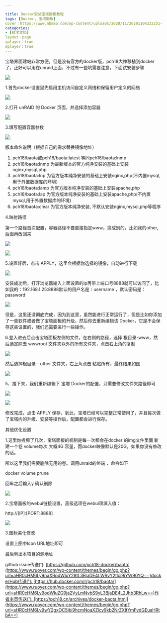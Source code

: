 ```yaml
---

title: Docker安装宝塔面板教程
tags: [Docker, 宝塔面板]
cover：https://www.nbmao.com/wp-content/uploads/2020/11/20201104232251-76e82.jpeg
categories:
- [技术文档]
layout：page
aplayer：true
dplayer：true
---
```




宝塔界面建站非常方便，但是没有官方的docker版，pch18大神移植到docker了，正好可以用在unraid上面，不过有一些坑需要注意，下面试安装步骤

![](https://www.nbmao.com/wp-content/uploads/2020/11/20201104232251-76e82.jpeg)

1.首先docker设置里先启用主机访问自定义网络和保留用户定义的网络

![](https://www.nbmao.com/wp-content/uploads/2020/11/20201104232252-2c8f7.jpeg)

2.打开 unRAID 的 Docker 页面，并选择添加容器

![](https://www.nbmao.com/wp-content/uploads/2020/11/20201104232253-a0e90.jpeg)

3.填写配置容器参数

![](https://www.nbmao.com/wp-content/uploads/2020/11/20201104232253-553e9.jpeg)

版本命名说明（根据自己的需求替换镜像地址）

1. pch18/baota或pch18/baota:latest 等同pch18/baota:lnmp
2. pch18/baota:lnmp 为最新版本的官方纯净安装的基础上安装nginx,mysql,php
3. pch18/baota:lnp 为官方版本纯净安装的基础上安装nginx,php(不内置mysql,用于外置数据库的环境)
4. pch18/baota:lamp 为官方版本纯净安装的基础上安装apache,php
5. pch18/baota:lap 为官方版本纯净安装的基础上安装apache,php(不内置mysql,用于外置数据库的环境)
6. pch18/baota:clear 为官方版本纯净安装, 不默认安装nginx,mysql,php等程序

4.映射路径

第一个路径首次配置，容器路径不要直接指定www，换成别的，比如我的other,后面再改回来

![](https://www.nbmao.com/wp-content/uploads/2020/11/20201104232253-2f92e.jpeg)

![](https://www.nbmao.com/wp-content/uploads/2020/11/20201104232254-5b75c.jpeg)

5.设置好后，点击 APPLY，这里会根据你选择的镜像，自动进行下载

![](https://www.nbmao.com/wp-content/uploads/2020/11/20201104232255-df636.jpeg)

安装成功后，打开浏览器输入上面设置的ip再带上端口号8888就可以访问了，比如我的：192.168.1.25:8888默认的用户名是：username ，默认密码是：password

![](https://www.nbmao.com/wp-content/uploads/2020/11/20201104232256-89f1b.jpeg)

但是，这里还没彻底完成，因为到这里，虽然能进行正常运行了，但是比如你添加了一些软件或者做了宝塔面板的升级，然后你去重新编辑该 Docker，它是不会保存这些设置的，我们还需要进行一些操作。

6.登入进去后点击宝塔面板左侧的文件，在右侧的路径，选择 根目录-www，然后选定除去 wwwroot 文件夹以外的所有文件夹，点击右上角的复制

![](https://www.nbmao.com/wp-content/uploads/2020/11/20201104232256-3b11d.jpeg)

然后选择根目录 - other 文件夹，右上角点击 粘贴所有，最终结果如图

![](https://www.nbmao.com/wp-content/uploads/2020/11/20201104232257-b765d.jpeg)

5、接下来，我们重新编辑下 宝塔 Docker的配置，只需要修改文件夹路径即可

![](https://www.nbmao.com/wp-content/uploads/2020/11/20201104232257-eb144.jpeg)

![](https://www.nbmao.com/wp-content/uploads/2020/11/20201104232257-d1c30.jpeg)

修改完成，点击 APPLY 保存，到此，宝塔已经可以完整正常使用了，并且每次做了宝塔内的升级、安装等操作后，配置都会进行保存。

其他优化设置

1.这里你折腾了几次，宝塔面板的机制是每一次都会在docker 的img文件里面 新建一个卷 volume每次 大概4G 容量，而docker映像默认是20G，如果你没有修改的话。

所以这里我们需要删除无用的卷。调用unraid的终端 ，命令如下

docker volume prune

回车之后输入y 确认删除

![](https://www.nbmao.com/wp-content/uploads/2020/11/20201104232258-a9d7e.jpeg)

2.宝塔面板的webui链接设置，高级选项在webui项填入值：

http://[IP]:[PORT:8888]

![](https://www.nbmao.com/wp-content/uploads/2020/11/20201104232258-cada8.jpeg)

3.图标美化修改

设置上图中Icon URL地址即可

最后列出本项目的源地址

github issue传送门: [https://github.com/pch18-docker/baota](https://www.ruoyer.com/wp-content/themes/begin/go.php?url=aHR0cHM6Ly9naXRodWIuY29tL3BjaDE4LWRvY2tlci9iYW90YQ==)dockerHub传送门: [https://hub.docker.com/r/pch18/baota/](https://www.ruoyer.com/wp-content/themes/begin/go.php?url=aHR0cHM6Ly9odWIuZG9ja2VyLmNvbS9yL3BjaDE4L2Jhb3RhLw==)作者主页传送门: [https://pch18.cn/archives/docker-baota.html](https://www.ruoyer.com/wp-content/themes/begin/go.php?url=aHR0cHM6Ly9wY2gxOC5jbi9hcmNoaXZlcy9kb2NrZXItYmFvdGEuaHRtbA==)